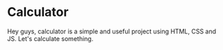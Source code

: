 # Calculator
Hey guys, calculator is a simple and useful project using HTML, CSS and JS.
Let's calculate something.
